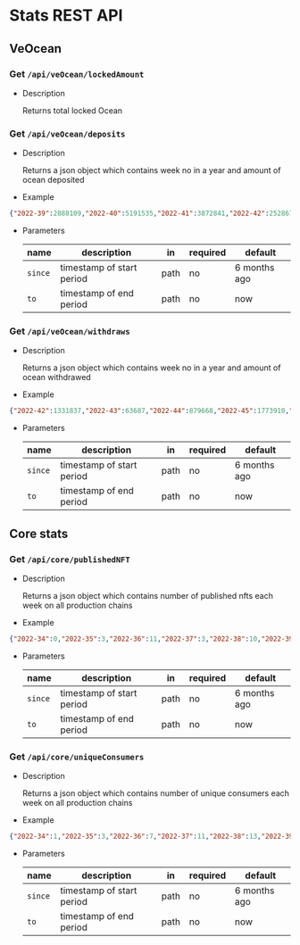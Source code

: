 # Stats REST API

## VeOcean

### **Get** `/api/veOcean/lockedAmount`

- Description

    Returns total locked Ocean

### **Get** `/api/veOcean/deposits`

- Description

    Returns a json object which contains week no in a year and amount of ocean deposited

- Example
```json
{"2022-39":2888109,"2022-40":5191535,"2022-41":3872841,"2022-42":2528677,"2022-43":1061958,"2022-44":1550195,"2022-45":3601578,"2022-46":563982,"2022-47":3376665,"2022-48":141386,"2022-49":918299,"2022-50":238507,"2022-51":5317844,"2022-52":195225,"2022-53":33867,"2023-1":150856,"2023-2":223131,"2023-3":233288,"2023-4":184532,"2023-5":473586,"2023-6":626580,"2023-7":70221,"2023-8":58339}
```

- Parameters

    | name   | description                 | in   | required | default       |
    |--------|-----------------------------|------|----------|-------------- |
    | `since`| timestamp of start period   | path | no       | 6 months ago  |
    | `to`   | timestamp of end period     | path | no       | now           |

### **Get** `/api/veOcean/withdraws`

- Description

    Returns a json object which contains week no in a year and amount of ocean withdrawed

- Example
```json
{"2022-42":1331837,"2022-43":63687,"2022-44":879668,"2022-45":1773910,"2022-46":1010,"2022-47":207431,"2022-48":29655,"2022-49":523352,"2022-50":54822,"2022-51":138839,"2022-52":2995026,"2022-53":61520,"2023-1":12670,"2023-2":662956,"2023-3":26538,"2023-4":56008,"2023-5":114613,"2023-6":37948,"2023-7":30126,"2023-8":2773}
```

- Parameters

    | name   | description                 | in   | required | default       |
    |--------|-----------------------------|------|----------|-------------- |
    | `since`| timestamp of start period   | path | no       | 6 months ago  |
    | `to`   | timestamp of end period     | path | no       | now           |


## Core stats

### **Get** `/api/core/publishedNFT`

- Description

    Returns a json object which contains number of published nfts each week on all production chains

- Example
```json
{"2022-34":0,"2022-35":3,"2022-36":11,"2022-37":3,"2022-38":10,"2022-39":4,"2022-40":12,"2022-41":43,"2022-42":12,"2022-43":5,"2022-44":18,"2022-45":33,"2022-46":45,"2022-47":32,"2022-48":286,"2022-49":92,"2022-50":229,"2022-51":84,"2022-52":35,"2023-1":65,"2023-2":82,"2023-3":59,"2023-4":110,"2023-5":152,"2023-6":118,"2023-7":87,"2023-8":41}
```

- Parameters

    | name   | description                 | in   | required | default       |
    |--------|-----------------------------|------|----------|-------------- |
    | `since`| timestamp of start period   | path | no       | 6 months ago  |
    | `to`   | timestamp of end period     | path | no       | now           |


### **Get** `/api/core/uniqueConsumers`

- Description

    Returns a json object which contains number of unique consumers each week on all production chains

- Example
```json
{"2022-34":1,"2022-35":3,"2022-36":7,"2022-37":11,"2022-38":13,"2022-39":12,"2022-40":23,"2022-41":16,"2022-42":18,"2022-43":13,"2022-44":23,"2022-45":17,"2022-46":10,"2022-47":8,"2022-48":9,"2022-49":21,"2022-50":17,"2022-51":11,"2022-52":12,"2023-1":43,"2023-2":43,"2023-3":34,"2023-4":44,"2023-5":48,"2023-6":41,"2023-7":53,"2023-8":1}
```

- Parameters

    | name   | description                 | in   | required | default       |
    |--------|-----------------------------|------|----------|-------------- |
    | `since`| timestamp of start period   | path | no       | 6 months ago  |
    | `to`   | timestamp of end period     | path | no       | now           |



